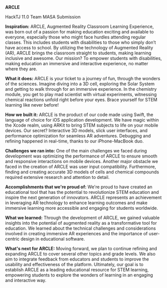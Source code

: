 **ARCLE**

HackTJ 11.0 Team MASA Submission

**Inspiration:**
ARCLE, Augmented Reality Classroom Learning Experience, was born out of a passion for making education exciting and available to everyone, especially those who might face hurdles attending regular classes. This includes students with disabilities to those who simply don’t have access to school. By utilizing the technology of Augmented Reality (AR), ARCLE brings the classroom straight to students, making learning inclusive and awesome. Our mission? To empower students with disabilities, making education an immersive and interactive experience, no matter where they are.

**What it does:**
ARCLE is your ticket to a journey of fun, through the wonders of the sciences. Imagine diving into a 3D cell, exploring the Solar System and getting to walk through for an immersive experience. In the chemistry module, you get to play mad scientist with virtual experiments, witnessing chemical reactions unfold right before your eyes. Brace yourself for STEM learning like never before!

**How we built it:**
ARCLE is the product of our code made using Swift, the language of choice for iOS application development. We have magic within the Xcode realm, using ARKit to bring STEM subjects to life on your mobile devices. Our secret? Interactive 3D models, slick user interfaces, and performance optimization for seamless AR adventures. Debugging and refining happened in real-time, thanks to our iPhone-MacBook duo.

**Challenges we ran into:**
One of the main challenges we faced during development was optimizing the performance of ARCLE to ensure smooth and responsive interactions on mobile devices. Another major obstacle we faced in the creation of ARCLE was user input compatibility. Furthermore, finding and creating accurate 3D models of cells and chemical compounds required extensive research and attention to detail. 

**Accomplishments that we're proud of:**
We're proud to have created an educational tool that has the potential to revolutionize STEM education and inspire the next generation of innovators. ARCLE represents an achievement in leveraging AR technology to enhance learning outcomes and make immersive learning more accessible and engaging for students worldwide.

**What we learned:**
Through the development of ARCLE, we gained valuable insights into the potential of augmented reality as a transformative tool for education. We learned about the technical challenges and considerations involved in creating immersive AR experiences and the importance of user-centric design in educational software.

**What's next for ARCLE:**
Moving forward, we plan to continue refining and expanding ARCLE to cover several other topics and grade levels. We also aim to integrate feedback from educators and students to improve the usability and effectiveness of the platform. Ultimately, our goal is to establish ARCLE as a leading educational resource for STEM learning, empowering students to explore the wonders of learning in an engaging and interactive way.
